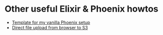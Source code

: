 # Other useful Elixir & Phoenix howtos

* [Template for my vanilla Phoenix setup](https://github.com/topherhunt/vanilla_phx)
* [Direct file upload from browser to S3](https://stackoverflow.com/a/42211543/1729692)
